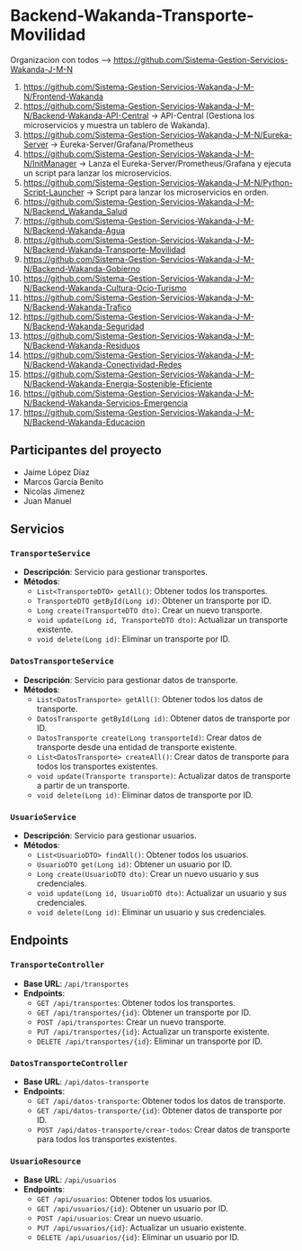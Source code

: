 # Backend-Wakanda-Transporte-Movilidad

Organizacion con todos --> https://github.com/Sistema-Gestion-Servicios-Wakanda-J-M-N 

1. https://github.com/Sistema-Gestion-Servicios-Wakanda-J-M-N/Frontend-Wakanda
2. https://github.com/Sistema-Gestion-Servicios-Wakanda-J-M-N/Backend-Wakanda-API-Central   -> API-Central (Gestiona los microservicios y muestra un tablero de Wakanda).
3. https://github.com/Sistema-Gestion-Servicios-Wakanda-J-M-N/Eureka-Server   -> Eureka-Server/Grafana/Prometheus
4. https://github.com/Sistema-Gestion-Servicios-Wakanda-J-M-N/InitManager   -> Lanza el Eureka-Server/Prometheus/Grafana y ejecuta un script para lanzar los microservicios.
5. https://github.com/Sistema-Gestion-Servicios-Wakanda-J-M-N/Python-Script-Launcher   -> Script para lanzar los microservicios en orden.
6. https://github.com/Sistema-Gestion-Servicios-Wakanda-J-M-N/Backend_Wakanda_Salud
7. https://github.com/Sistema-Gestion-Servicios-Wakanda-J-M-N/Backend-Wakanda-Agua
8. https://github.com/Sistema-Gestion-Servicios-Wakanda-J-M-N/Backend-Wakanda-Transporte-Movilidad
9. https://github.com/Sistema-Gestion-Servicios-Wakanda-J-M-N/Backend-Wakanda-Gobierno
10. https://github.com/Sistema-Gestion-Servicios-Wakanda-J-M-N/Backend-Wakanda-Cultura-Ocio-Turismo
11. https://github.com/Sistema-Gestion-Servicios-Wakanda-J-M-N/Backend-Wakanda-Trafico
12. https://github.com/Sistema-Gestion-Servicios-Wakanda-J-M-N/Backend-Wakanda-Seguridad
13. https://github.com/Sistema-Gestion-Servicios-Wakanda-J-M-N/Backend-Wakanda-Residuos
14. https://github.com/Sistema-Gestion-Servicios-Wakanda-J-M-N/Backend-Wakanda-Conectividad-Redes
15. https://github.com/Sistema-Gestion-Servicios-Wakanda-J-M-N/Backend-Wakanda-Energia-Sostenible-Eficiente
16. https://github.com/Sistema-Gestion-Servicios-Wakanda-J-M-N/Backend-Wakanda-Servicios-Emergencia
17. https://github.com/Sistema-Gestion-Servicios-Wakanda-J-M-N/Backend-Wakanda-Educacion

## Participantes del proyecto

- Jaime López Díaz
- Marcos García Benito
- Nicolas Jimenez
- Juan Manuel

## Servicios

### `TransporteService`

- **Descripción**: Servicio para gestionar transportes.
- **Métodos**:
    - `List<TransporteDTO> getAll()`: Obtener todos los transportes.
    - `TransporteDTO getById(Long id)`: Obtener un transporte por ID.
    - `Long create(TransporteDTO dto)`: Crear un nuevo transporte.
    - `void update(Long id, TransporteDTO dto)`: Actualizar un transporte existente.
    - `void delete(Long id)`: Eliminar un transporte por ID.

### `DatosTransporteService`

- **Descripción**: Servicio para gestionar datos de transporte.
- **Métodos**:
    - `List<DatosTransporte> getAll()`: Obtener todos los datos de transporte.
    - `DatosTransporte getById(Long id)`: Obtener datos de transporte por ID.
    - `DatosTransporte create(Long transporteId)`: Crear datos de transporte desde una entidad de transporte existente.
    - `List<DatosTransporte> createAll()`: Crear datos de transporte para todos los transportes existentes.
    - `void update(Transporte transporte)`: Actualizar datos de transporte a partir de un transporte.
    - `void delete(Long id)`: Eliminar datos de transporte por ID.

### `UsuarioService`

- **Descripción**: Servicio para gestionar usuarios.
- **Métodos**:
    - `List<UsuarioDTO> findAll()`: Obtener todos los usuarios.
    - `UsuarioDTO get(Long id)`: Obtener un usuario por ID.
    - `Long create(UsuarioDTO dto)`: Crear un nuevo usuario y sus credenciales.
    - `void update(Long id, UsuarioDTO dto)`: Actualizar un usuario y sus credenciales.
    - `void delete(Long id)`: Eliminar un usuario y sus credenciales.

## Endpoints

### `TransporteController`

- **Base URL**: `/api/transportes`
- **Endpoints**:
    - `GET /api/transportes`: Obtener todos los transportes.
    - `GET /api/transportes/{id}`: Obtener un transporte por ID.
    - `POST /api/transportes`: Crear un nuevo transporte.
    - `PUT /api/transportes/{id}`: Actualizar un transporte existente.
    - `DELETE /api/transportes/{id}`: Eliminar un transporte por ID.

### `DatosTransporteController`

- **Base URL**: `/api/datos-transporte`
- **Endpoints**:
    - `GET /api/datos-transporte`: Obtener todos los datos de transporte.
    - `GET /api/datos-transporte/{id}`: Obtener datos de transporte por ID.
    - `POST /api/datos-transporte/crear-todos`: Crear datos de transporte para todos los transportes existentes.

### `UsuarioResource`

- **Base URL**: `/api/usuarios`
- **Endpoints**:
    - `GET /api/usuarios`: Obtener todos los usuarios.
    - `GET /api/usuarios/{id}`: Obtener un usuario por ID.
    - `POST /api/usuarios`: Crear un nuevo usuario.
    - `PUT /api/usuarios/{id}`: Actualizar un usuario existente.
    - `DELETE /api/usuarios/{id}`: Eliminar un usuario por ID.
